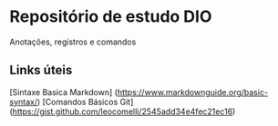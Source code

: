 # Repositório de estudo DIO
Anotações, registros e comandos

## Links úteis
[Sintaxe Basica Markdown] (https://www.markdownguide.org/basic-syntax/)
[Comandos Básicos Git] (https://gist.github.com/leocomelli/2545add34e4fec21ec16)
